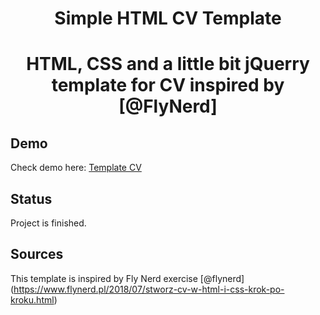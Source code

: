 <div align="center">
<h1 align="center">Simple HTML CV Template<h1>
HTML, CSS and a little bit jQuerry template for CV inspired by [@FlyNerd]
</div>

## Demo
Check demo here: [Template CV](https://gamattowicz.github.io/CV_webpage/)
## Status 
Project is finished.

## Sources
This template is inspired by Fly Nerd exercise [@flynerd]
(https://www.flynerd.pl/2018/07/stworz-cv-w-html-i-css-krok-po-kroku.html)